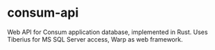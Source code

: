 # consum-api
Web API for Consum application database, implemented in Rust. 
Uses Tiberius for MS SQL Server access, Warp as web framework.
